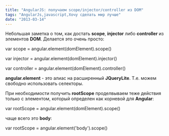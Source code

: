 ```yaml
---
title: "AngularJS: получаем scope/injector/controller из DOM"
tags: "AngularJs,javascript,Хочу сделать мир лучше"
date: "2013-03-14"
---
```


Небольшая заметка о том, как достать **scope**, **injector** либо **controller** из элементов **DOM**. Делается это очень просто:

var scope = angular.element(domElement).scope()

var injector = angular.element(domElement).injector()

var controller = angular.element(domElement).controller()

**angular.element** - это алиас на расширенный **JQueryLite**. Т.е. можем свободно использовать селекторы.

При необходимости получить **rootScope** проделвываем теже действия только с элементом, который определен как корневой для **Angular**:

var rootScope = angular.element(domElement).scope()

чаще всего это **body**:

var rootScope = angular.element('body').scope()

